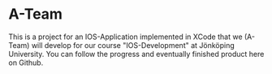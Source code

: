 # A-Team
This is a project for an IOS-Application implemented in XCode that we (A-Team) will develop for our course "IOS-Development" at Jönköping University. You can follow the progress and eventually finished product here on Github.
